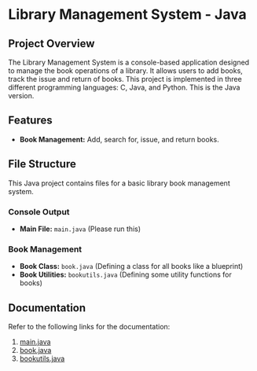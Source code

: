# Library Management System - Java

## Project Overview
The Library Management System is a console-based application designed to manage the book operations of a library. It allows users to add books, track the issue and return of books. This project is implemented in three different programming languages: C, Java, and Python. This is the Java version.

## Features
- **Book Management:** Add, search for, issue, and return books.

## File Structure

This Java project contains files for a basic library book management system.

### Console Output
- **Main File:** `main.java` (Please run this)

### Book Management
- **Book Class:** `book.java` (Defining a class for all books like a blueprint)
- **Book Utilities:** `bookutils.java` (Defining some utility functions for books)


## Documentation

Refer to the following links for the documentation:

1. [main.java](./main.md)
2. [book.java](./book.md)
3. [bookutils.java](./bookutils.md)

